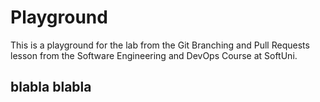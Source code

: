 # Playground
This is a playground for the lab from the Git Branching and Pull Requests lesson from the Software Engineering and DevOps Course at SoftUni.

## blabla blabla
